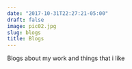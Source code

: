 ```yaml
---
date: "2017-10-31T22:27:21-05:00"
draft: false
image: pic02.jpg
slug: blogs
title: Blogs
---
```


Blogs about my work and things that i like